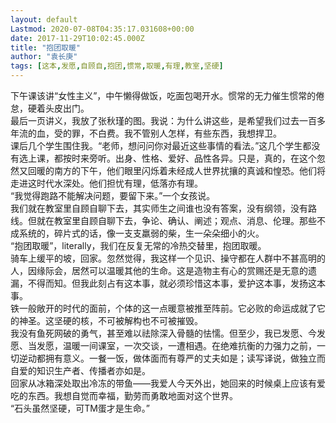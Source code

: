 ```yaml
---
layout: default
Lastmod: 2020-07-08T04:35:17.031608+00:00
date: 2017-11-29T10:02:45.000Z
title: "抱团取暖"
author: "袁长庚"
tags: [这本,发愿,自顾自,抱团,惯常,取暖,有理,教室,坚硬]
---
```


下午课该讲“女性主义”，中午懒得做饭，吃面包喝开水。惯常的无力催生惯常的倦怠，硬着头皮出门。  
最后一页讲义，我放了张秋瑾的图。我说：为什么讲这些，是希望我们过去一百多年流的血，受的罪，不白费。我不管别人怎样，有些东西，我想捍卫。  
课后几个学生围住我。“老师，想问问你对最近这些事情的看法。”这几个学生都没有选上课，都按时来旁听。出身、性格、爱好、品性各异。只是，真的，在这个忽然又回暖的南方的下午，他们眼里闪烁着未经成人世界扰攘的真诚和惶恐。他们将走进这时代水深处。他们担忧有理，低落亦有理。  
“我觉得跑路不能解决问题，要留下来。”一个女孩说。  
我们就在教室里自顾自聊下去，其实师生之间谁也没有答案，没有纲领，没有路线。但就在教室里自顾自聊下去，争论、确认、阐述；观点、消息、伦理。那些不成系统的，碎片式的话，像一支支羸弱的柴，生一朵朵细小的火。  
“抱团取暖”，literally，我们在反复无常的冷热交替里，抱团取暖。  
骑车上缓平的坡，回家。忽然觉得，我这样一个见识、操守都在人群中不甚高明的人，因缘际会，居然可以温暖其他的生命。这是造物主有心的赏赐还是无意的遗漏，不得而知。但我此刻占有这本事，就必须珍惜这本事，爱护这本事，发扬这本事。  
铁一般敞开的时代的面前，个体的这一点暖意被推至阵前。它必败的命运成就了它的神圣。这坚硬的核，不可被解构也不可被摧毁。  
我没有鱼死网破的勇气，甚至难以祛除深入骨髓的怯懦。但至少，我已发愿、今发愿、当发愿，温暖一间课室，一次交谈，一遭相遇。在绝难抗衡的力强力之前，一切逆动都拥有意义。一餐一饭，做体面而有尊严的丈夫如是；读写译说，做独立而自爱的知识生产者、传播者亦如是。  
回家从冰箱深处取出冷冻的带鱼——我爱人今天外出，她回来的时候桌上应该有爱吃的东西。我想自觉而幸福，勤劳而勇敢地面对这个世界。  
“石头虽然坚硬，可TM蛋才是生命。”

